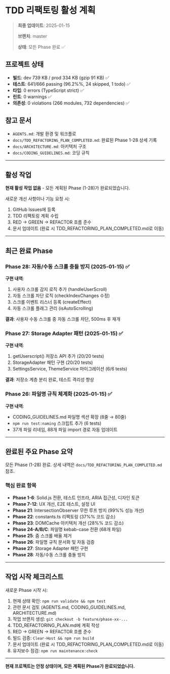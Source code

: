 # TDD 리팩토링 활성 계획

> **최종 업데이트**: 2025-01-15
>
> **브랜치**: master
>
> **상태**: 모든 Phase 완료 ✅

## 프로젝트 상태

- **빌드**: dev 739 KB / prod 334 KB (gzip 91 KB) ✅
- **테스트**: 641/666 passing (96.2%%, 24 skipped, 1 todo) ✅
- **타입**: 0 errors (TypeScript strict) ✅
- **린트**: 0 warnings ✅
- **의존성**: 0 violations (266 modules, 732 dependencies) ✅

## 참고 문서

- `AGENTS.md`: 개발 환경 및 워크플로
- `docs/TDD_REFACTORING_PLAN_COMPLETED.md`: 완료된 Phase 1-28 상세 기록
- `docs/ARCHITECTURE.md`: 아키텍처 구조
- `docs/CODING_GUIDELINES.md`: 코딩 규칙

---

## 활성 작업

**현재 활성 작업 없음** - 모든 계획된 Phase (1-28)가 완료되었습니다.

새로운 개선 사항이나 기능 요청 시:

1. GitHub Issues에 등록
2. TDD 리팩토링 계획 수립
3. RED → GREEN → REFACTOR 흐름 준수
4. 문서 업데이트 (완료 시 TDD_REFACTORING_PLAN_COMPLETED.md로 이동)

---

## 최근 완료 Phase

### Phase 28: 자동/수동 스크롤 충돌 방지 (2025-01-15) ✅

**구현 내역**:

1. 사용자 스크롤 감지 로직 추가 (handleUserScroll)
2. 자동 스크롤 차단 로직 (checkIndexChanges 수정)
3. 스크롤 이벤트 리스너 등록 (createEffect)
4. 자동 스크롤 플래그 관리 (isAutoScrolling)

**결과**: 사용자 수동 스크롤 중 자동 스크롤 차단, 500ms 후 재개

### Phase 27: Storage Adapter 패턴 (2025-01-15) ✅

**구현 내역**:

1. getUserscript() 저장소 API 추가 (20/20 tests)
2. StorageAdapter 패턴 구현 (20/20 tests)
3. SettingsService, ThemeService 마이그레이션 (6/6 tests)

**결과**: 저장소 계층 분리 완료, 테스트 격리성 향상

### Phase 26: 파일명 규칙 체계화 (2025-01-15) ✅

**구현 내역**:

- CODING_GUIDELINES.md 파일명 섹션 확장 (8줄 → 80줄)
- `npm run test:naming` 스크립트 추가 (6 tests)
- 37개 파일 리네임, 88개 파일 import 경로 자동 업데이트

---

## 완료된 주요 Phase 요약

모든 Phase (1-28) 완료. 상세 내역은 `docs/TDD_REFACTORING_PLAN_COMPLETED.md`
참조.

### 핵심 완료 항목

- **Phase 1-6**: Solid.js 전환, 테스트 인프라, ARIA 접근성, 디자인 토큰
- **Phase 7-12**: UX 개선, E2E 테스트, 설정 UI
- **Phase 21**: IntersectionObserver 무한 루프 방지 (99%% 성능 개선)
- **Phase 22**: constants.ts 리팩토링 (37%% 코드 감소)
- **Phase 23**: DOMCache 아키텍처 개선 (28%% 코드 감소)
- **Phase 24-A/B/C**: 파일명 kebab-case 전환 (68개 파일)
- **Phase 25**: 줌 스크롤 배율 제거
- **Phase 26**: 파일명 규칙 문서화 및 자동 검증
- **Phase 27**: Storage Adapter 패턴 구현
- **Phase 28**: 자동/수동 스크롤 충돌 방지

---

## 작업 시작 체크리스트

새로운 Phase 시작 시:

1. 현재 상태 확인: `npm run validate && npm test`
2. 관련 문서 검토 (AGENTS.md, CODING_GUIDELINES.md, ARCHITECTURE.md)
3. 작업 브랜치 생성: `git checkout -b feature/phase-xx-...`
4. TDD_REFACTORING_PLAN.md에 계획 작성
5. RED → GREEN → REFACTOR 흐름 준수
6. 빌드 검증: `Clear-Host && npm run build`
7. 문서 업데이트 (완료 시 TDD_REFACTORING_PLAN_COMPLETED.md로 이동)
8. 유지보수 점검: `npm run maintenance:check`

---

**현재 프로젝트는 안정 상태이며, 모든 계획된 Phase가 완료되었습니다.**
